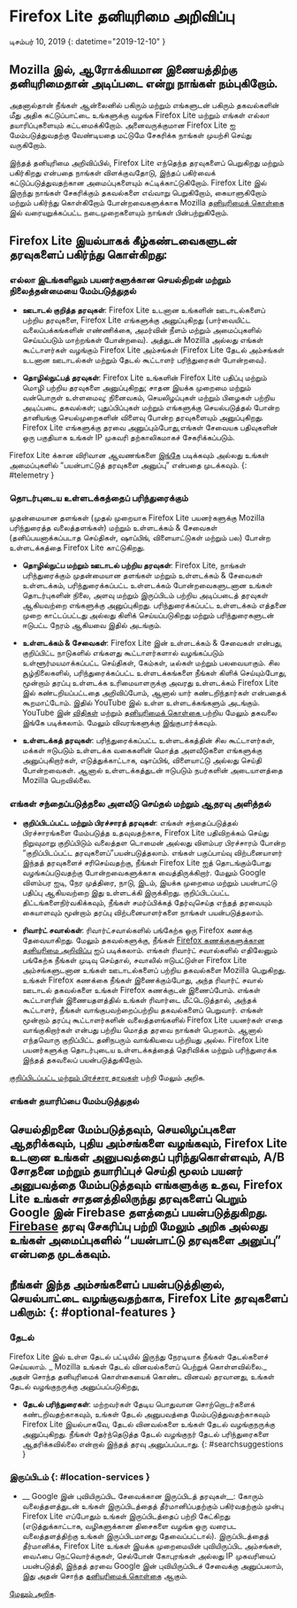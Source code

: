 # <span class = "privacy-header-firefox-lite ">Firefox Lite</span> <span class = "privacy-header-policy">தனியுரிமை அறிவிப்பு</span>

டிசம்பர் 10, 2019
{: datetime="2019-12-10" }

## Mozilla இல், ஆரோக்கியமான இணையத்திற்கு தனியுரிமைதான் அடிப்படை என்று நாங்கள் நம்புகிறோம்.

அதனால்தான் நீங்கள் ஆன்லைனில் பகிரும் மற்றும் எங்களுடன் பகிரும் தகவல்களின் மீது அதிக கட்டுப்பாட்டை உங்களுக்கு வழங்க Firefox Lite மற்றும் எங்கள் எல்லா தயாரிப்புகளையும் கட்டமைக்கிறோம். அனைவருக்குமான Firefox Lite ஐ மேம்படுத்துவதற்கு வேண்டியதை மட்டுமே சேகரிக்க நாங்கள் முயற்சி செய்து வருகிறோம்.

இந்தத் தனியுரிமை அறிவிப்பில், Firefox Lite எந்தெந்த தரவுகளைப் பெறுகிறது மற்றும் பகிர்கிறது என்பதை நாங்கள் விளக்குவதோடு, இந்தப் பகிர்வைக் கட்டுப்படுத்துவதற்கான அமைப்புகளையும் சுட்டிக்காட்டுகிறோம். Firefox Lite இல் இருந்து நாங்கள் சேகரிக்கும் தகவல்களை எவ்வாறு பெறுகிறோம், கையாளுகிறோம் மற்றும் பகிர்ந்து கொள்கிறோம் போன்றவைகளுக்காக Mozilla [தனியுரிமைக் கொள்கை](https://www.mozilla.org/privacy/) இல் வரையறுக்கப்பட்ட நடைமுறைகளையும் நாங்கள் பின்பற்றுகிறோம்.

## Firefox Lite இயல்பாகக் கீழ்கண்டவைகளுடன் தரவுகளைப் பகிர்ந்து கொள்கிறது:

### எல்லா இடங்களிலும் பயனர்களுக்கான செயல்திறன் மற்றும் நிலைத்தன்மையை மேம்படுத்துதல்

* __ஊடாடல் குறித்த தரவுகள்__: Firefox Lite உடனான உங்களின் ஊடாடல்களைப் பற்றிய தரவுகளை, Firefox Lite எங்களுக்கு அனுப்புகிறது (பார்வையிட்ட வலைப்பக்கங்களின் எண்ணிக்கை, அமர்வின் நீளம் மற்றும் அமைப்புகளில் செய்யப்படும் மாற்றங்கள் போன்றவை). அத்துடன் Mozilla அல்லது எங்கள் கூட்டாளர்கள் வழங்கும் Firefox Lite அம்சங்கள் (Firefox Lite தேடல் அம்சங்கள் உடனான ஊடாடல்கள் மற்றும் தேடல் கூட்டாளர் பரிந்துரைகள் போன்றவை).

* __தொழில்நுட்பத் தரவுகள்__: Firefox Lite உங்களின் Firefox Lite பதிப்பு மற்றும் மொழி பற்றிய தரவுகளை அனுப்புகிறது; சாதன இயக்க முறைமை மற்றும் வன்பொருள் உள்ளமைவு; நினைவகம், செயலிழப்புகள் மற்றும் பிழைகள் பற்றிய அடிப்படை தகவல்கள்; புதுப்பிப்புகள் மற்றும் எங்களுக்கு செயல்படுத்தல் போன்ற தானியங்கு செயல்முறைகளின் விளைவு போன்ற தரவுகளையும் அனுப்புகிறது. Firefox Lite எங்களுக்கு தரவை அனுப்பும்போது, ​​எங்கள் சேவையக பதிவுகளின் ஒரு பகுதியாக உங்கள் IP முகவரி தற்காலிகமாகச் சேகரிக்கப்படும்.

Firefox Lite க்கான விரிவான ஆவணங்களை [இங்கே](https://support.mozilla.org/kb/send-usage-data-firefox-mobile-devices) படிக்கவும் அல்லது உங்கள் அமைப்புகளில் “பயன்பாட்டுத் தரவுகளை அனுப்பு” என்பதை முடக்கவும்.
{: #telemetry }

### தொடர்புடைய உள்ளடக்கத்தைப் பரிந்துரைக்கும்

முதன்மையான தளங்கள் (முதல் முறையாக Firefox Lite பயனர்களுக்கு Mozilla பரிந்துரைத்த வலைத்தளங்கள்) மற்றும் உள்ளடக்கம் & சேவைகள் (தனிப்பயனாக்கப்படாத செய்திகள், ஷாப்பிங், விளையாட்டுகள் மற்றும் பல) போன்ற உள்ளடக்கத்தை Firefox Lite காட்டுகிறது.

* __தொழில்நுட்ப மற்றும் ஊடாடல் பற்றிய தரவுகள்__: Firefox Lite, நாங்கள் பரிந்துரைக்கும் முதன்மையான தளங்கள் மற்றும் உள்ளடக்கம் & சேவைகள் உள்ளடக்கம், பரிந்துரைக்கப்பட்ட உள்ளடக்கம் போன்றவைகளுடனான உங்கள் தொடர்புகளின் நிலை, அளவு மற்றும் இருப்பிடம் பற்றிய அடிப்படைத் தரவுகள் ஆகியவற்றை எங்களுக்கு அனுப்புகிறது. பரிந்துரைக்கப்பட்ட உள்ளடக்கம் எத்தனை முறை காட்டப்பட்டது அல்லது கிளிக் செய்யப்படுகிறது மற்றும் பரிந்துரைகளுடன் ஈடுபட்ட நேரம் ஆகியவை இதில் அடங்கும்.

* __உள்ளடக்கம் & சேவைகள்__: Firefox Lite இன் உள்ளடக்கம் & சேவைகள் என்பது, குறிப்பிட்ட நாடுகளில் எங்களது கூட்டாளர்களால் வழங்கப்படும் உள்ளூர்மயமாக்கப்பட்ட செய்திகள், கேம்கள், டீல்கள் மற்றும் பலவையாகும். சில சூழ்நிலைகளில், பரிந்துரைக்கப்பட்ட உள்ளடக்கங்களை நீங்கள் கிளிக் செய்யும்போது, மூன்றாம் தரப்பு உள்ளடக்க உரிமையாளருக்கு அவரது உள்ளடக்கம் Firefox Lite இல் கண்டறியப்பட்டதை அறிவிப்போம், ஆனால் யார் கண்டறிந்தார்கள் என்பதைக் கூறமாட்டோம். இதில் YouTube இல் உள்ள உள்ளடக்கங்களும் அடங்கும். YouTube இன் [விதிகள்](https://www.youtube.com/t/terms) மற்றும் [தனியுரிமைக் கொள்கை ](https://policies.google.com/privacy) பற்றிய மேலும் தகவலை இங்கே படிக்கலாம். மேலும் விவரங்களுக்கு [இங்கு](https://support.mozilla.org/kb/firefox-lite-content-and-services)பார்க்கவும்.

* __உள்ளடக்கத் தரவுகள்__: பரிந்துரைக்கப்பட்ட உள்ளடக்கத்தின் சில கூட்டாளர்கள், மக்கள் ஈடுபடும் உள்ளடக்க வகைகளின் மொத்த அளவீடுகளை எங்களுக்கு அனுப்புகிறார்கள், எடுத்துக்காட்டாக, ஷாப்பிங், விளையாட்டு அல்லது செய்தி போன்றவைகள். ஆனால் உள்ளடக்கத்துடன் ஈடுபடும் நபர்களின் அடையாளத்தை Mozilla பெறவில்லை.

### எங்கள் சந்தைப்படுத்தலை அளவீடு செய்தல் மற்றும் ஆதரவு அளித்தல்
* __குறிப்பிடப்பட்ட மற்றும் பிரச்சாரத் தரவுகள்__: எங்கள் சந்தைப்படுத்தல் பிரச்சாரங்களை மேம்படுத்த உதவுவதற்காக, Firefox Lite பதிவிறக்கம் செய்து நிறுவுமாறு குறிப்பிடும் வலைத்தள டொமைன் அல்லது விளம்பர பிரச்சாரம் போன்ற “குறிப்பிடப்பட்ட தரவுகளைப்”பயன்படுத்தலாம். எங்கள் பகுப்பாய்வு விற்பனையாளர் இந்தத் தரவுகளைச் சரிசெய்வதற்கு, நீங்கள் Firefox Lite ஐத் தொடங்கும்போது வழங்கப்படுவதற்கு போன்றவைகளுக்காக வைத்திருக்கிறார். மேலும் Google விளம்பர ஐடி, நேர முத்திரை, நாடு, இடம், இயக்க முறைமை மற்றும் பயன்பாட்டு பதிப்பு ஆகியவற்றை இது உள்ளடக்கி இருக்கிறது. குறிப்பிடப்பட்ட திட்டங்களைநிர்வகிக்கவும், நீங்கள் சமர்ப்பிக்கத் தேர்வுசெய்த எந்தத் தரவையும் கையாளவும் மூன்றாம் தரப்பு விற்பனையாளர்களை நாங்கள் பயன்படுத்தலாம்.

* __ரிவார்ட் சவால்கள்__: ரிவார்ட்சவால்களில் பங்கேற்க ஒரு Firefox கணக்கு தேவையாகிறது. மேலும் தகவல்களுக்கு, நீங்கள் [Firefox கணக்குகளுக்கான தனியுரிமை அறிவிப்பு](https://www.mozilla.org/en-US/privacy/firefox/#accounts) ஐப் படிக்கலாம். எங்கள் ரிவார்ட் சவால்களில் எதிலேனும் பங்கேற்க நீங்கள் முடிவு செய்தால், சவாலில் ஈடுபட்டுள்ள Firefox Lite அம்சங்களுடனான உங்கள் ஊடாடல்களைப் பற்றிய தகவல்களை Mozilla பெறுகிறது. உங்கள் Firefox கணக்கை நீங்கள் இணைக்கும்போது, ​​அந்த ரிவார்ட் சவால் ஊடாடல் தகவல்களை உங்கள் Firefox கணக்குடன் இணைப்போம். எங்கள் கூட்டாளரின் இணையதளத்தில் உங்கள் ரிவார்டை மீட்டெடுத்தால், அந்தக் கூட்டாளர், நீங்கள் வாங்குபவற்றைப்பற்றிய தகவல்களைப் பெறுவார். எங்கள் மூன்றாம் தரப்பு கூட்டாளர்களின் வலைத்தளங்களில் Firefox Lite பயனர்கள் எதை வாங்குகிறார்கள் என்பது பற்றிய மொத்த தரவை நாங்கள் பெறலாம். ஆனால் எந்தவொரு குறிப்பிட்ட தனிநபரும் வாங்கியவை பற்றியது அல்ல. Firefox Lite பயனர்களுக்கு தொடர்புடைய உள்ளடக்கத்தைத் தெரிவிக்க மற்றும் பரிந்துரைக்க இந்தத் தகவலைப் பயன்படுத்துகிறோம்.

[குறிப்பிடப்பட்ட மற்றும் பிரச்சார தரவுகள்](https://github.com/mozilla-tw/Rocket/wiki/Telemetry#install-campaign-tracking) பற்றி மேலும் அறிக. 

### எங்கள் தயாரிப்பை மேம்படுத்துதல்

செயல்திறனை மேம்படுத்தவும், செயலிழப்புகளை ஆதரிக்கவும், புதிய அம்சங்களை வழங்கவும், Firefox Lite உடனான உங்கள் அனுபவத்தைப் புரிந்துகொள்ளவும், A/B சோதனை மற்றும் தயாரிப்புச் செய்தி மூலம் பயனர் அனுபவத்தை மேம்படுத்தவும் எங்களுக்கு உதவ, Firefox Lite உங்கள் சாதனத்திலிருந்து தரவுகளைப் பெறும் Google இன் Firebase தளத்தைப் பயன்படுத்துகிறது. [Firebase](https://support.google.com/firebase/answer/6318039?hl=en) தரவு சேகரிப்பு பற்றி மேலும் அறிக அல்லது உங்கள் அமைப்புகளில் “பயன்பாட்டு தரவுகளை அனுப்பு” என்பதை முடக்கவும்.
---
## நீங்கள் இந்த அம்சங்களைப் பயன்படுத்தினால், செயல்பாட்டை வழங்குவதற்காக, Firefox Lite தரவுகளைப் பகிரும்: {: #optional-features }

### தேடல்

Firefox Lite இல் உள்ள தேடல் பட்டியில் இருந்து நேரடியாக நீங்கள் தேடல்களைச் செய்யலாம். _ Mozilla உங்கள் தேடல் வினவல்களைப் பெற்றுக் கொள்ளவில்லை._ அதன் சொந்த தனியுரிமைக் கொள்கையைக் கொண்ட வினவல் தரவானது, உங்கள் தேடல் வழங்குநருக்கு அனுப்பப்படுகிறது, 

* __தேடல் பரிந்துரைகள்__: மற்றவர்கள் தேடிய பொதுவான சொற்றொடர்களைக் கண்டறிவதற்காகவும், உங்கள் தேடல் அனுபவத்தை மேம்படுத்துவதற்காகவும் Firefox Lite இயல்பாகவே, தேடல் வினவல்களை உங்கள் தேடல் வழங்குநருக்கு அனுப்புகிறது. நீங்கள் தேர்ந்தெடுத்த தேடல் வழங்குநர் தேடல் பரிந்துரைகளை ஆதரிக்கவில்லை என்றால் இந்தத் தரவு அனுப்பப்படாது.
{: #searchsuggestions }

### இருப்பிடம் {: #location-services }

* __ Google இன் புவியிருப்பிட சேவைக்கான இருப்பிடத் தரவுகள்__: கோரும் வலைத்தளத்துடன் உங்கள் இருப்பிடத்தைத் தீர்மானிப்பதற்கும் பகிர்வதற்கும் முன்பு Firefox Lite எப்போதும் உங்கள் இருப்பிடத்தைப் பற்றி கேட்கிறது (எடுத்துக்காட்டாக, வழிகளுக்கான திசைகளை வழங்க ஒரு வரைபட வலைத்தளத்திற்கு உங்கள் இருப்பிடமானது தேவைப்பட்டால்). இருப்பிடத்தைத் தீர்மானிக்க, Firefox Lite உங்கள் இயக்க முறைமையின் புவியிருப்பிட அம்சங்கள், வைஃபை நெட்வொர்க்குகள், செல்போன் கோபுரங்கள் அல்லது IP முகவரியைப் பயன்படுத்தி, இந்தத் தரவை Google இன் புவியிருப்பிடச் சேவைக்கு அனுப்பலாம், இது அதன் சொந்த [தனியுரிமைக் கொள்கை](https://www.google.com/privacy/lsf.html) ஆகும். 

[மேலும் அறிக](https://www.mozilla.org/firefox/geolocation/).
